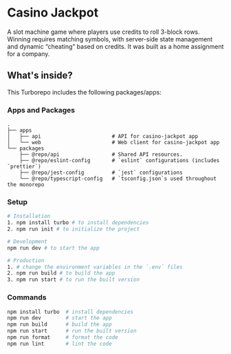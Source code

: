 # Casino Jackpot

A slot machine game where players use credits to roll 3-block rows. Winning requires matching symbols, with server-side state management and dynamic “cheating” based on credits. It was built as a home assignment for a company.

## What's inside?

This Turborepo includes the following packages/apps:

### Apps and Packages

    .
    ├── apps
    │   ├── api                       # API for casino-jackpot app
    │   └── web                       # Web client for casino-jackpot app
    └── packages
        ├── @repo/api                 # Shared API resources.
        ├── @repo/eslint-config       # `eslint` configurations (includes `prettier`)
        ├── @repo/jest-config         # `jest` configurations
        └── @repo/typescript-config   # `tsconfig.json`s used throughout the monorepo


### Setup


```sh
# Installation
1. npm install turbo # to install dependencies
2. npm run init # to initialize the project

# Development
npm run dev # to start the app

# Production
1. # change the environment variables in the `.env` files
2. npm run build # to build the app
3. npm run start # to run the built version
```

### Commands

```sh
npm install turbo  # install dependencies
npm run dev        # start the app
npm run build      # build the app
npm run start      # run the built version
npm run format     # format the code
npm run lint       # lint the code
```
